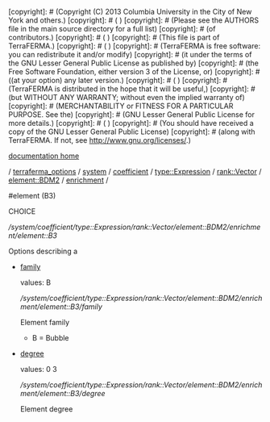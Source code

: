 [copyright]: # (Copyright (C) 2013 Columbia University in the City of New York and others.)
[copyright]: # ( )
[copyright]: # (Please see the AUTHORS file in the main source directory for a full list)
[copyright]: # (of contributors.)
[copyright]: # ( )
[copyright]: # (This file is part of TerraFERMA.)
[copyright]: # ( )
[copyright]: # (TerraFERMA is free software: you can redistribute it and/or modify)
[copyright]: # (it under the terms of the GNU Lesser General Public License as published by)
[copyright]: # (the Free Software Foundation, either version 3 of the License, or)
[copyright]: # ((at your option) any later version.)
[copyright]: # ( )
[copyright]: # (TerraFERMA is distributed in the hope that it will be useful,)
[copyright]: # (but WITHOUT ANY WARRANTY; without even the implied warranty of)
[copyright]: # (MERCHANTABILITY or FITNESS FOR A PARTICULAR PURPOSE. See the)
[copyright]: # (GNU Lesser General Public License for more details.)
[copyright]: # ( )
[copyright]: # (You should have received a copy of the GNU Lesser General Public License)
[copyright]: # (along with TerraFERMA. If not, see <http://www.gnu.org/licenses/>.)

[documentation home](https://github.com/terraferma/terraferma/wiki/Documentation)

/ [terraferma_options](../../../../../../../terraferma_options.md) / [system](../../../../../../system.md) / [coefficient](../../../../../coefficient.md) / [type::Expression](../../../../type__Expression.md) / [rank::Vector](../../../rank__Vector.md) / [element::BDM2](../../element__BDM2.md) / [enrichment](../enrichment.md) /

#element (B3)

CHOICE 

*/system/coefficient/type::Expression/rank::Vector/element::BDM2/enrichment/element::B3*

Options describing a

* [family](element__B3/family.md "child")

    values: B

    */system/coefficient/type::Expression/rank::Vector/element::BDM2/enrichment/element::B3/family*

    Element family
    
    - B = Bubble

* [degree](element__B3/degree.md "child")

    values: 0 3

    */system/coefficient/type::Expression/rank::Vector/element::BDM2/enrichment/element::B3/degree*

    Element degree

[autogenerated]: # (This file was automatically generated from the schema file:/home/cwilson/repos/github/TerraFERMA/TerraFERMA/buckettools/schemas/element.rng.)

